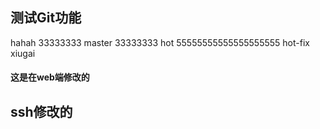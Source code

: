 ## 测试Git功能
hahah
33333333  master
33333333 hot
55555555555555555555
hot-fix xiugai

#### 这是在web端修改的

## ssh修改的
